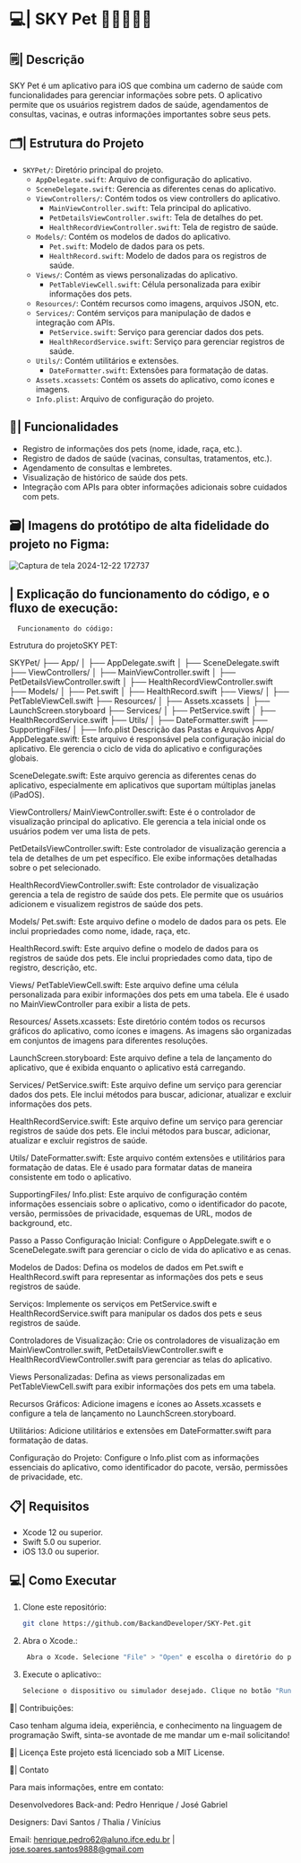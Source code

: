 #  💻| SKY Pet 📲🍎🐶🐱🐾

## 🗒️| Descrição
SKY Pet é um aplicativo para iOS que combina um caderno de saúde com funcionalidades para gerenciar informações sobre pets. O aplicativo permite que os usuários registrem dados de saúde, agendamentos de consultas, vacinas, e outras informações importantes sobre seus pets.

## 🗂️| Estrutura do Projeto

- `SKYPet/`: Diretório principal do projeto.
  - `AppDelegate.swift`: Arquivo de configuração do aplicativo.
  - `SceneDelegate.swift`: Gerencia as diferentes cenas do aplicativo.
  - `ViewControllers/`: Contém todos os view controllers do aplicativo.
    - `MainViewController.swift`: Tela principal do aplicativo.
    - `PetDetailsViewController.swift`: Tela de detalhes do pet.
    - `HealthRecordViewController.swift`: Tela de registro de saúde.
  - `Models/`: Contém os modelos de dados do aplicativo.
    - `Pet.swift`: Modelo de dados para os pets.
    - `HealthRecord.swift`: Modelo de dados para os registros de saúde.
  - `Views/`: Contém as views personalizadas do aplicativo.
    - `PetTableViewCell.swift`: Célula personalizada para exibir informações dos pets.
  - `Resources/`: Contém recursos como imagens, arquivos JSON, etc.
  - `Services/`: Contém serviços para manipulação de dados e integração com APIs.
    - `PetService.swift`: Serviço para gerenciar dados dos pets.
    - `HealthRecordService.swift`: Serviço para gerenciar registros de saúde.
  - `Utils/`: Contém utilitários e extensões.
    - `DateFormatter.swift`: Extensões para formatação de datas.
  - `Assets.xcassets`: Contém os assets do aplicativo, como ícones e imagens.
  - `Info.plist`: Arquivo de configuração do projeto.

## 🔎| Funcionalidades
- Registro de informações dos pets (nome, idade, raça, etc.).
- Registro de dados de saúde (vacinas, consultas, tratamentos, etc.).
- Agendamento de consultas e lembretes.
- Visualização de histórico de saúde dos pets.
- Integração com APIs para obter informações adicionais sobre cuidados com pets.

## 🗃️| Imagens do protótipo de alta fidelidade do projeto no Figma: 

![Captura de tela 2024-12-22 172737](https://github.com/user-attachments/assets/084aec14-559d-49fe-a446-80f6733d8941)

##   | Explicação do funcionamento do código, e o fluxo de execução:

      Funcionamento do código: 
Estrutura do projetoSKY PET:

SKYPet/
├── App/
│   ├── AppDelegate.swift
│   ├── SceneDelegate.swift
├── ViewControllers/
│   ├── MainViewController.swift
│   ├── PetDetailsViewController.swift
│   ├── HealthRecordViewController.swift
├── Models/
│   ├── Pet.swift
│   ├── HealthRecord.swift
├── Views/
│   ├── PetTableViewCell.swift
├── Resources/
│   ├── Assets.xcassets
│   ├── LaunchScreen.storyboard
├── Services/
│   ├── PetService.swift
│   ├── HealthRecordService.swift
├── Utils/
│   ├── DateFormatter.swift
├── SupportingFiles/
│   ├── Info.plist
Descrição das Pastas e Arquivos
App/
AppDelegate.swift: Este arquivo é responsável pela configuração inicial do aplicativo. Ele gerencia o ciclo de vida do aplicativo e configurações globais.

SceneDelegate.swift: Este arquivo gerencia as diferentes cenas do aplicativo, especialmente em aplicativos que suportam múltiplas janelas (iPadOS).

ViewControllers/
MainViewController.swift: Este é o controlador de visualização principal do aplicativo. Ele gerencia a tela inicial onde os usuários podem ver uma lista de pets.

PetDetailsViewController.swift: Este controlador de visualização gerencia a tela de detalhes de um pet específico. Ele exibe informações detalhadas sobre o pet selecionado.

HealthRecordViewController.swift: Este controlador de visualização gerencia a tela de registro de saúde dos pets. Ele permite que os usuários adicionem e visualizem registros de saúde dos pets.

Models/
Pet.swift: Este arquivo define o modelo de dados para os pets. Ele inclui propriedades como nome, idade, raça, etc.

HealthRecord.swift: Este arquivo define o modelo de dados para os registros de saúde dos pets. Ele inclui propriedades como data, tipo de registro, descrição, etc.

Views/
PetTableViewCell.swift: Este arquivo define uma célula personalizada para exibir informações dos pets em uma tabela. Ele é usado no MainViewController para exibir a lista de pets.

Resources/
Assets.xcassets: Este diretório contém todos os recursos gráficos do aplicativo, como ícones e imagens. As imagens são organizadas em conjuntos de imagens para diferentes resoluções.

LaunchScreen.storyboard: Este arquivo define a tela de lançamento do aplicativo, que é exibida enquanto o aplicativo está carregando.

Services/
PetService.swift: Este arquivo define um serviço para gerenciar dados dos pets. Ele inclui métodos para buscar, adicionar, atualizar e excluir informações dos pets.

HealthRecordService.swift: Este arquivo define um serviço para gerenciar registros de saúde dos pets. Ele inclui métodos para buscar, adicionar, atualizar e excluir registros de saúde.

Utils/
DateFormatter.swift: Este arquivo contém extensões e utilitários para formatação de datas. Ele é usado para formatar datas de maneira consistente em todo o aplicativo.

SupportingFiles/
Info.plist: Este arquivo de configuração contém informações essenciais sobre o aplicativo, como o identificador do pacote, versão, permissões de privacidade, esquemas de URL, modos de background, etc.

Passo a Passo
Configuração Inicial: Configure o AppDelegate.swift e o SceneDelegate.swift para gerenciar o ciclo de vida do aplicativo e as cenas.

Modelos de Dados: Defina os modelos de dados em Pet.swift e HealthRecord.swift para representar as informações dos pets e seus registros de saúde.

Serviços: Implemente os serviços em PetService.swift e HealthRecordService.swift para manipular os dados dos pets e seus registros de saúde.

Controladores de Visualização: Crie os controladores de visualização em MainViewController.swift, PetDetailsViewController.swift e HealthRecordViewController.swift para gerenciar as telas do aplicativo.

Views Personalizadas: Defina as views personalizadas em PetTableViewCell.swift para exibir informações dos pets em uma tabela.

Recursos Gráficos: Adicione imagens e ícones ao Assets.xcassets e configure a tela de lançamento no LaunchScreen.storyboard.

Utilitários: Adicione utilitários e extensões em DateFormatter.swift para formatação de datas.

Configuração do Projeto: Configure o Info.plist com as informações essenciais do aplicativo, como identificador do pacote, versão, permissões de privacidade, etc.

## 📋| Requisitos
- Xcode 12 ou superior.
- Swift 5.0 ou superior.
- iOS 13.0 ou superior.

## 💻| Como Executar
1. Clone este repositório:
   
   ```bash
   git clone https://github.com/BackandDeveloper/SKY-Pet.git

2. Abra o Xcode.:
   
   ```bash
    Abra o Xcode. Selecione "File" > "Open" e escolha o diretório do projeto clonado.

3. Execute o aplicativo::
      
   ```bash
   Selecione o dispositivo ou simulador desejado. Clique no botão "Run" (ou pressione Cmd + R) para compilar e executar o aplicativo

  👥| Contribuições: 

Caso tenham alguma ideia, experiência, e conhecimento na linguagem de programação Swift, sinta-se avontade de me mandar um e-mail solicitando!

  📑| Licença
Este projeto está licenciado sob a MIT License.

  📱| Contato
  
Para mais informações, entre em contato:

Desenvolvedores Back-and: Pedro Henrique / José Gabriel

Designers: Davi Santos / Thalia / Vinícius

Email: henrique.pedro62@aluno.ifce.edu.br | jose.soares.santos9888@gmail.com


